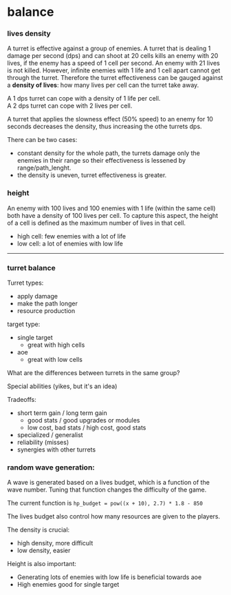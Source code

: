# balance

### lives density
A turret is effective against a group of enemies.
A turret that is dealing 1 damage per second (dps) and can shoot at 20 cells kills an enemy with 20 lives, if the enemy has a speed of 1 cell per second. 
An enemy with 21 lives is not killed. However, infinite enemies with 1 life and 1 cell apart cannot get through the turret.
Therefore the turret effectiveness can be gauged against a **density of lives**: how many lives per cell can the turret take away.

A 1 dps turret can cope with a density of 1 life per cell. <br>
A 2 dps turret can cope with 2 lives per cell.

A turret that applies the slowness effect (50% speed) to an enemy for 10 seconds decreases the density, thus increasing the othe turrets dps.

There can be two cases:
- constant density for the whole path, the turrets damage only the enemies in their range so their effectiveness is lessened by range/path\_lenght.
- the density is uneven, turret effectiveness is greater.

### height
An enemy with 100 lives and 100 enemies with 1 life (within the same cell) both have a density of 100 lives per cell.
To capture this aspect, the height of a cell is defined as the maximum number of lives in that cell.
- high cell: few enemies with a lot of life
- low cell: a lot of enemies with low life

---

### turret balance
Turret types:
- apply damage
- make the path longer
- resource production

target type:
- single target
	- great with high cells
- aoe
	- great with low cells

What are the differences between turrets in the same group?

Special abilities (yikes, but it's an idea)

Tradeoffs:
- short term gain / long term gain
	- good stats / good upgrades or modules
	- low cost, bad stats / high cost, good stats
- specialized / generalist
- reliability (misses)
- synergies with other turrets

### random wave generation:
A wave is generated based on a lives budget, which is a function of the wave number. Tuning that function changes the difficulty of the game.

The current function is `hp_budget = pow((x + 10), 2.7) * 1.8 - 850`

The lives budget also control how many resources are given to the players.

The density is crucial:
- high density, more difficult
- low density, easier

Height is also important:
- Generating lots of enemies with low life is beneficial towards aoe
- High enemies good for single target
